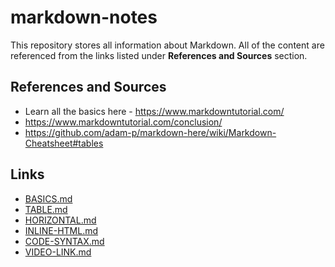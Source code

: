 # markdown-notes
This repository stores all information about Markdown. All of the content are referenced from the links listed under **References and Sources** section.

## References and Sources
* Learn all the basics here - https://www.markdowntutorial.com/
* https://www.markdowntutorial.com/conclusion/
* https://github.com/adam-p/markdown-here/wiki/Markdown-Cheatsheet#tables

## Links
* [BASICS.md](https://github.com/VanTye/markdown-notes/blob/main/BASICS.md)
* [TABLE.md](https://github.com/VanTye/markdown-notes/blob/main/TABLE.md)
* [HORIZONTAL.md](https://github.com/VanTye/markdown-notes/blob/main/HORIZONTAL.md)
* [INLINE-HTML.md](https://github.com/VanTye/markdown-notes/blob/main/INLINE-HTML.md)
* [CODE-SYNTAX.md](https://github.com/VanTye/markdown-notes/blob/main/CODE-SYNTAX.md)
* [VIDEO-LINK.md](https://github.com/VanTye/markdown-notes/blob/main/VIDEO-LINK.md)